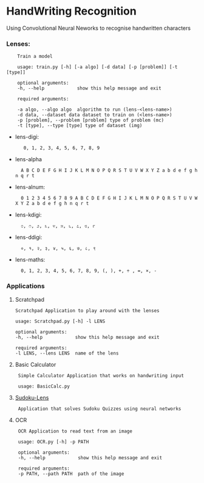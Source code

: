 # HandWriting Recognition

Using Convolutional Neural Neworks to recognise handwritten characters
       
### Lenses:

        Train a model

        usage: train.py [-h] [-a algo] [-d data] [-p [problem]] [-t [type]]

        optional arguments:
        -h, --help            show this help message and exit

        required arguments:

        -a algo, --algo algo  algorithm to run (lens-<lens-name>)
        -d data, --dataset data dataset to train on (<lens-name>)
        -p [problem], --problem [problem] type of problem (mc)
        -t [type], --type [type] type of dataset (img)

* lens-digi: 
    
         0, 1, 2, 3, 4, 5, 6, 7, 8, 9
* lens-alpha
     
        A B C D E F G H I J K L M N O P Q R S T U V W X Y Z a b d e f g h n q r t
* lens-alnum: 
            
        0 1 2 3 4 5 6 7 8 9 A B C D E F G H I J K L M N O P Q R S T U V W X Y Z a b d e f g h n q r t
* lens-kdigi:
        
        ೦, ೧, ೨, ೩, ೪, ೫, ೬, ೭, ೮, ೯
* lens-ddigi:
        
        ०, १, २, ३, ४, ५, ६, ७, ८, ९
* lens-maths:
        
        0, 1, 2, 3, 4, 5, 6, 7, 8, 9, (, ), +, ÷ , =, ×, - 

### Applications

1.  Scratchpad        
                
        Scratchpad Application to play around with the lenses

        usage: Scratchpad.py [-h] -l LENS

        optional arguments:
        -h, --help            show this help message and exit

        required arguments:
        -l LENS, --lens LENS  name of the lens

2. Basic Calculator

        Simple Calculator Application that works on handwriting input

        usage: BasicCalc.py


3. [Sudoku-Lens](https://github.com/Ritvik19/Sudoku-Lens)

        Application that solves Sudoku Quizzes using neural networks

4. OCR

        OCR Application to read text from an image

        usage: OCR.py [-h] -p PATH

        optional arguments:
        -h, --help            show this help message and exit

        required arguments:
        -p PATH, --path PATH  path of the image